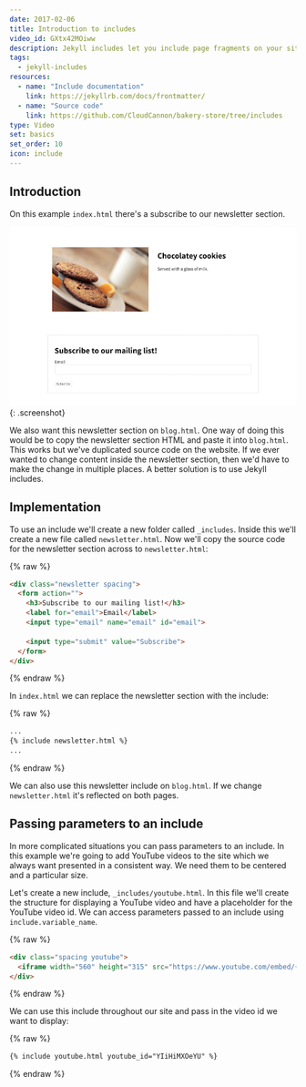 ```yaml
---
date: 2017-02-06
title: Introduction to includes
video_id: GXtx42MOiww
description: Jekyll includes let you include page fragments on your site
tags:
  - jekyll-includes
resources:
  - name: "Include documentation"
    link: https://jekyllrb.com/docs/frontmatter/
  - name: "Source code"
    link: https://github.com/CloudCannon/bakery-store/tree/includes
type: Video
set: basics
set_order: 10
icon: include
---
```

## Introduction

On this example `index.html` there's a subscribe to our newsletter section.

![Newsletter section](/images/tutorials/includes/newsletter-section.png){: .screenshot}

We also want this newsletter section on `blog.html`. One way of doing this would be to copy the newsletter section HTML and paste it into `blog.html`. This works but we've duplicated source code on the website. If we ever wanted to change content inside the newsletter section, then we'd have to make the change in multiple places. A better solution is to use Jekyll includes.

## Implementation

To use an include we'll create a new folder called `_includes`. Inside this we'll create a new file called `newsletter.html`. Now we'll copy the source code for the newsletter section across to `newsletter.html`:

{% raw %}
~~~html
<div class="newsletter spacing">
  <form action="">
    <h3>Subscribe to our mailing list!</h3>
    <label for="email">Email</label>
    <input type="email" name="email" id="email">

    <input type="submit" value="Subscribe">
  </form>
</div>
~~~
{% endraw %}

In `index.html` we can replace the newsletter section with the include:

{% raw %}
~~~html
...
{% include newsletter.html %}
...
~~~
{% endraw %}

We can also use this newsletter include on `blog.html`. If we change `newsletter.html` it's reflected on both pages.

## Passing parameters to an include

In more complicated situations you can pass parameters to an include. In this example we're going to add YouTube videos to the site which we always want presented in a consistent way. We need them to be centered and a particular size.

Let's create a new include, `_includes/youtube.html`. In this file we'll create the structure for displaying a YouTube video and have a placeholder for the YouTube video id. We can access parameters passed to an include using `include.variable_name`.

{% raw %}
~~~html
<div class="spacing youtube">
  <iframe width="560" height="315" src="https://www.youtube.com/embed/{{ include.youtube_id }}" frameborder="0" allowfullscreen></iframe>
</div>
~~~
{% endraw %}

We can use this include throughout our site and pass in the video id we want to display:

{% raw %}
~~~html
{% include youtube.html youtube_id="YIiHiMXOeYU" %}
~~~
{% endraw %}
